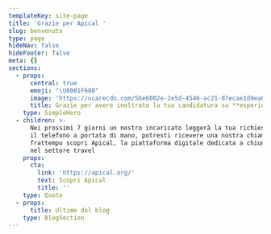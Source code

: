 ```yaml
---
templateKey: site-page
title: 'Grazie per Apical '
slug: benvenuto
type: page
hideNav: false
hideFooter: false
meta: {}
sections:
  - props:
      central: true
      emoji: "\U0001F680"
      image: 'https://ucarecdn.com/56e6002e-2e5d-4546-ac21-87ecae1d9ea6/'
      title: Grazie per avere inoltrato la tua candidatura su **esperienze.com**
    type: SimpleHero
  - children: >-
      Nei prossimi 7 giorni un nostro incaricato leggerà la tua richiesta. Tieni
      il telefono a portata di mano, potresti ricevere una nostra chiamata! Nel
      frattempo scopri Apical, la piattaforma digitale dedicata a chiunque operi
      nel settore travel
    props:
      cta:
        link: 'https://apical.org/'
        text: Scopri Apical
        title: ''
    type: Quote
  - props:
      title: Ultime dal blog
    type: BlogSection
---
```


